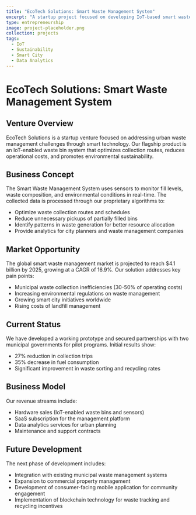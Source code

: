 ```yaml
---
title: "EcoTech Solutions: Smart Waste Management System"
excerpt: "A startup project focused on developing IoT-based smart waste management solutions for urban environments"
type: entrepreneurship
image: project-placeholder.png
collection: projects
tags:
  - IoT
  - Sustainability
  - Smart City
  - Data Analytics
---
```


# EcoTech Solutions: Smart Waste Management System

## Venture Overview

EcoTech Solutions is a startup venture focused on addressing urban waste management challenges through smart technology. Our flagship product is an IoT-enabled waste bin system that optimizes collection routes, reduces operational costs, and promotes environmental sustainability.

## Business Concept

The Smart Waste Management System uses sensors to monitor fill levels, waste composition, and environmental conditions in real-time. The collected data is processed through our proprietary algorithms to:

- Optimize waste collection routes and schedules
- Reduce unnecessary pickups of partially filled bins
- Identify patterns in waste generation for better resource allocation
- Provide analytics for city planners and waste management companies

## Market Opportunity

The global smart waste management market is projected to reach $4.1 billion by 2025, growing at a CAGR of 16.9%. Our solution addresses key pain points:

- Municipal waste collection inefficiencies (30-50% of operating costs)
- Increasing environmental regulations on waste management
- Growing smart city initiatives worldwide
- Rising costs of landfill management

## Current Status

We have developed a working prototype and secured partnerships with two municipal governments for pilot programs. Initial results show:

- 27% reduction in collection trips
- 35% decrease in fuel consumption
- Significant improvement in waste sorting and recycling rates

## Business Model

Our revenue streams include:

- Hardware sales (IoT-enabled waste bins and sensors)
- SaaS subscription for the management platform
- Data analytics services for urban planning
- Maintenance and support contracts

## Future Development

The next phase of development includes:
- Integration with existing municipal waste management systems
- Expansion to commercial property management
- Development of consumer-facing mobile application for community engagement
- Implementation of blockchain technology for waste tracking and recycling incentives 